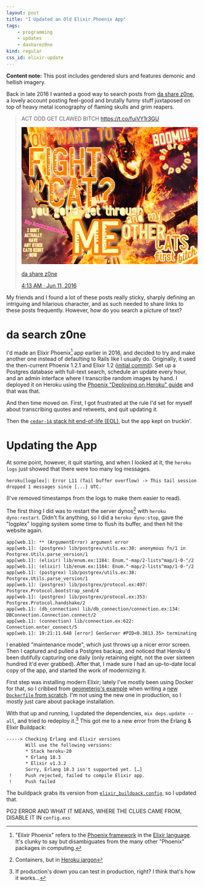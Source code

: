 ```yaml
---
layout: post
title: "I Updated an Old Elixir Phoenix App"
tags:
    - programming
    - updates
    - dasharez0ne
kind: regular
css_id: elixir-update
---
```


<style type="text/css">
#elixir-update code {
  font-size: 0.9rem;
}
</style>

**Content note:** This post includes gendered slurs and features
demonic and hellish imagery.

Back in late 2016 I wanted a good way to search posts from
[da share z0ne][dsz], a lovely account posting feel-good and brutally
funny stuff juxtaposed on top of heavy metal iconography of flaming
skulls and grim reapers.

> ACT ODD GET CLAWED BITCH <https://t.co/fuiVY1r3GU>
>
> ![an armored figure breathing fire and carrying a sword, with text superimposed: "YOU WANT TO FIGHT MY CAT? you gotta get through ME and my OTHER CATS first bitch Rip BOODLEHEIMER I DON'T ACTUALLY HAVE ANY OTHER CATS RIGHT NOW BOOM!!! da share z0ne"](/assets/post_images/dasharezone_cat_fight.jpg)
>
> [da share z0ne][dsz]
>
> [4:13 AM · Jun 11, 2016](https://twitter.com/dasharez0ne/status/741543905456427008)

[dsz]: https://twitter.com/dasharez0ne

My friends and I found a lot of these posts really sticky, sharply defining
an intriguing and hilarious character, and as such needed to share links to
these posts frequently. However, how do you search a picture of text?

# da search z0ne

I'd made an Elixir Phoenix[^1] app earlier in 2016, and decided to try and
make another one instead of defaulting to Rails like I usually do.
Originally, it used the then-current Phoenix 1.2.1 and Elixir 1.2
([initial commit][c-init]). Set up a Postgres database with full-text search,
schedule an update every hour, and an admin interface where I transcribe
random images by hand.
I deployed it on Heroku using
the [Phoenix "Deploying on Heroku" guide][deploy-guide] and that was that.

[^1]: "Elixir Phoenix" refers to the
      [Phoenix framework](https://www.phoenixframework.org) in the
      [Elixir language](https://elixir-lang.org). It's clunky to say but
      disambiguates from the many other "Phoenix" packages in computing.

[c-init]: https://github.com/bkerley/tmfsz/commit/2f6628bde095ee4c9902832859daac4fb72814c6#diff-dfa6f4ed74c90e5d4fda283d547d366586e690387289bcfd473e3fa5f9ace308
[deploy-guide]: https://hexdocs.pm/phoenix/heroku.html#content

And then time moved on.
First, I got frustrated at the rule I'd set for myself about transcribing
quotes and retweets, and quit updating it.

Then the [`cedar-14` stack hit end-of-life (EOL)][c14-eol], but the app kept
on truckin'.

# Updating the App

At some point, however, it quit starting, and when I looked at it,
the `heroku logs` just showed that there were too many log messages.

[c14-eol]: https://help.heroku.com/SMQ1J712/cedar-14-end-of-life-faq

```
heroku[logplex]: Error L11 (Tail buffer overflow) -> This tail session dropped 1 messages since [...] UTC.
```

(I've removed timestamps from the logs to make them easier to read).

The first thing I did was to restart the server dynos[^2] with
`heroku dyno:restart`. Didn't fix anything, so I did a `heroku dyno:stop`,
gave the "logplex" logging system some time to flush its buffer,
and then hit the website again.

```
app[web.1]: ** (ArgumentError) argument error
app[web.1]: (postgrex) lib/postgrex/utils.ex:38: anonymous fn/1 in Postgrex.Utils.parse_version/1
app[web.1]: (elixir) lib/enum.ex:1184: Enum."-map/2-lists^map/1-0-"/2
app[web.1]: (elixir) lib/enum.ex:1184: Enum."-map/2-lists^map/1-0-"/2
app[web.1]: (postgrex) lib/postgrex/utils.ex:38: Postgrex.Utils.parse_version/1
app[web.1]: (postgrex) lib/postgrex/protocol.ex:497: Postgrex.Protocol.bootstrap_send/4
app[web.1]: (postgrex) lib/postgrex/protocol.ex:353: Postgrex.Protocol.handshake/2
app[web.1]: (db_connection) lib/db_connection/connection.ex:134: DBConnection.Connection.connect/2
app[web.1]: (connection) lib/connection.ex:622: Connection.enter_connect/5
app[web.1]: 19:21:11.648 [error] GenServer #PID<0.3813.35> terminating
```


[^2]: Containers, but in [Heroku jargon](https://devcenter.heroku.com/articles/glossary-of-heroku-terminology#dyno)

I enabled "maintenance mode", which just throws up a nicer error screen. Then
I captured and pulled a Postgres backup, and noticed that Heroku'd been
dutifully capturing one daily
(only retaining eight, not the over sixteen hundred it'd ever grabbed).
After that, I made sure I had an up-to-date local copy of the app, and started
the work of modernizing it.

First step was installing modern Elixir; lately I've mostly been using Docker
for that, so I cribbed from
[geometerio's example][example-df]
when writing a [new `Dockerfile` from scratch][new-df]. I'm not using the new
one in production, so I mostly just care about package installation.

[example-df]: https://github.com/geometerio/elixir-phoenix-dockerfile-examples/blob/d11c8a3d8cfee131de4ac79bf2a2f1048c5fe4d5/sample_phoenix_app_with_postgres_db/Dockerfile
[new-df]: https://github.com/bkerley/tmfsz/blob/eee7e1c4e66dd0129153e06535d3540362fab032/Dockerfile

With that up and running, I updated the dependencies, `mix deps.update --all`,
and tried to redeploy it.[^3]
This got me to a new error from the Erlang & Elixir Buildpack:

[^3]: If production's down you can test in production, right? I think that's
      how it works…

```
-----> Checking Erlang and Elixir versions
       Will use the following versions:
       * Stack heroku-20
       * Erlang 18.3
       * Elixir v1.3.2
       Sorry, Erlang 18.3 isn't supported yet. […]
 !     Push rejected, failed to compile Elixir app.
 !     Push failed
 ```

The buildpack grabs its version from
[`elixir_buildpack.config`][new-buildpack-config], so I updated that.

[new-buildpack-config]: https://github.com/bkerley/tmfsz/commit/41632a81bdddc3facd6b13fec728cd2fe9738128

PG2 ERROR AND WHAT IT MEANS, WHERE THE CLUES CAME FROM, DISABLE IT IN
`config.exs`
